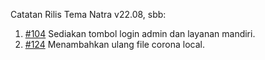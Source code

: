 Catatan Rilis Tema Natra v22.08, sbb:

1. [#104](https://github.com/OpenSID/tema-natra/issues/104) Sediakan tombol login admin dan layanan mandiri.
2. [#124](https://github.com/OpenSID/tema-natra/issues/124) Menambahkan ulang file corona local.
